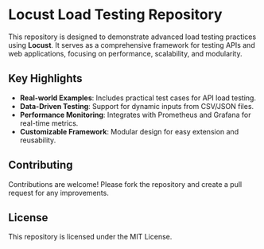 
# Locust Load Testing Repository

This repository is designed to demonstrate advanced load testing practices using **Locust**. It serves as a comprehensive framework for testing APIs and web applications, focusing on performance, scalability, and modularity.

## Key Highlights
- **Real-world Examples**: Includes practical test cases for API load testing.
- **Data-Driven Testing**: Support for dynamic inputs from CSV/JSON files.
- **Performance Monitoring**: Integrates with Prometheus and Grafana for real-time metrics.
- **Customizable Framework**: Modular design for easy extension and reusability.


## Contributing
Contributions are welcome! Please fork the repository and create a pull request for any improvements.

## License
This repository is licensed under the MIT License.
